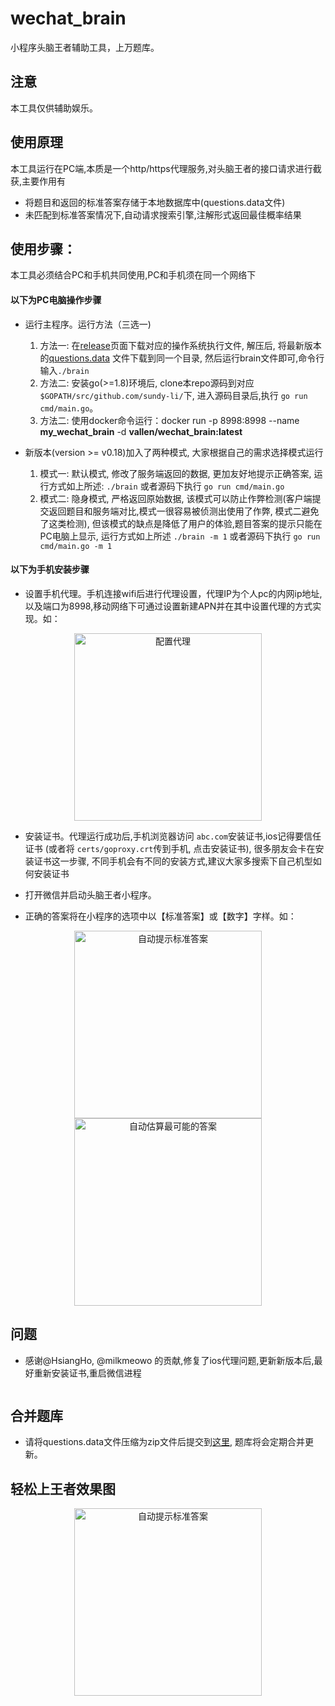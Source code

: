 # wechat_brain
小程序头脑王者辅助工具，上万题库。


## 注意
本工具仅供辅助娱乐。

## 使用原理
本工具运行在PC端,本质是一个http/https代理服务,对头脑王者的接口请求进行截获,主要作用有

- 将题目和返回的标准答案存储于本地数据库中(questions.data文件)
- 未匹配到标准答案情况下,自动请求搜索引擎,注解形式返回最佳概率结果

## 使用步骤：
本工具必须结合PC和手机共同使用,PC和手机须在同一个网络下

#### 以下为PC电脑操作步骤

- 运行主程序。运行方法（三选一)
	1. 方法一: 在[release](https://github.com/sundy-li/wechat_brain/releases)页面下载对应的操作系统执行文件, 解压后, 将最新版本的[questions.data](https://github.com/sundy-li/wechat_brain/blob/master/questions.data) 文件下载到同一个目录, 然后运行brain文件即可,命令行输入`./brain` 
	2. 方法二: 安装go(>=1.8)环境后, clone本repo源码到对应`$GOPATH/src/github.com/sundy-li/`下, 进入源码目录后,执行 `go run cmd/main.go`。
	3. 方法二: 使用docker命令运行：docker run -p 8998:8998 --name **my_wechat_brain** -d **vallen/wechat_brain:latest**

- 新版本(version >= v0.18)加入了两种模式, 大家根据自己的需求选择模式运行
	1. 模式一: 默认模式, 修改了服务端返回的数据, 更加友好地提示正确答案, 运行方式如上所述: `./brain` 或者源码下执行 `go run cmd/main.go`
	2. 模式二: 隐身模式, 严格返回原始数据, 该模式可以防止作弊检测(客户端提交返回题目和服务端对比,模式一很容易被侦测出使用了作弊, 模式二避免了这类检测), 但该模式的缺点是降低了用户的体验,题目答案的提示只能在PC电脑上显示, 运行方式如上所述 `./brain -m 1` 或者源码下执行 `go run cmd/main.go -m 1`

#### 以下为手机安装步骤

- 设置手机代理。手机连接wifi后进行代理设置，代理IP为个人pc的内网ip地址,以及端口为8998,移动网络下可通过设置新建APN并在其中设置代理的方式实现。如：
<div align="center">    
 <img src="./docs/3.jpeg" width = "300" alt="配置代理" align=center />
</div> 

- 安装证书。代理运行成功后,手机浏览器访问 `abc.com`安装证书,ios记得要信任证书 (或者将 `certs/goproxy.crt`传到手机, 点击安装证书), 很多朋友会卡在安装证书这一步骤, 不同手机会有不同的安装方式,建议大家多搜索下自己机型如何安装证书

- 打开微信并启动头脑王者小程序。
- 正确的答案将在小程序的选项中以【标准答案】或【数字】字样。如：  
<div align="center">
 <img src="./docs/2.jpg" width = "300" alt="自动提示标准答案" align=center />
 <img src="./docs/1.jpg" width = "300" alt="自动估算最可能的答案" align=center />
</div>

## 问题
- 感谢@HsiangHo, @milkmeowo 的贡献,修复了ios代理问题,更新新版本后,最好重新安装证书,重启微信进程
  ~~~ios端由于goproxy无法代理websocket问题,暂时无法使用,希望大家可以来完善这个问题,见[这个issue](https://github.com/sundy-li/wechat_brain/issues/18)~~~

## 合并题库
- 请将questions.data文件压缩为zip文件后提交到[这里](https://github.com/sundy-li/wechat_brain/issues/17), 题库将会定期合并更新。

## 轻松上王者效果图

<div align="center">    
 <img src="./docs/4.jpeg" width = "300" alt="自动提示标准答案" align=center />
</div>

